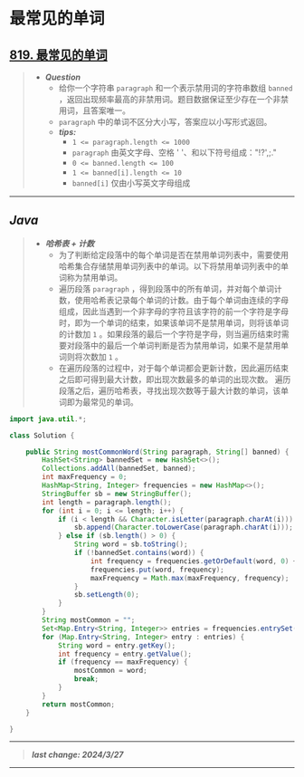 # 最常见的单词

## [819. 最常见的单词](https://leetcode.cn/problems/most-common-word/)

> - ***Question***
>   - 给你一个字符串 `paragraph` 和一个表示禁用词的字符串数组 `banned` ，返回出现频率最高的非禁用词。题目数据保证至少存在一个非禁用词，且答案唯一。
>   - `paragraph` 中的单词不区分大小写，答案应以小写形式返回。
>   - ***tips:***
>     - `1 <= paragraph.length <= 1000`
>     - `paragraph` 由英文字母、空格 ' '、和以下符号组成："!?',;."
>     - `0 <= banned.length <= 100`
>     - `1 <= banned[i].length <= 10`
>     - `banned[i]` 仅由小写英文字母组成

---

## *Java*

> - ***哈希表 + 计数***
>   - 为了判断给定段落中的每个单词是否在禁用单词列表中，需要使用哈希集合存储禁用单词列表中的单词。以下将禁用单词列表中的单词称为禁用单词。
>   - 遍历段落 `paragraph` ，得到段落中的所有单词，并对每个单词计数，使用哈希表记录每个单词的计数。由于每个单词由连续的字母组成，因此当遇到一个非字母的字符且该字符的前一个字符是字母时，即为一个单词的结束，如果该单词不是禁用单词，则将该单词的计数加 `1` 。如果段落的最后一个字符是字母，则当遍历结束时需要对段落中的最后一个单词判断是否为禁用单词，如果不是禁用单词则将次数加 `1` 。
>   - 在遍历段落的过程中，对于每个单词都会更新计数，因此遍历结束之后即可得到最大计数，即出现次数最多的单词的出现次数。
遍历段落之后，遍历哈希表，寻找出现次数等于最大计数的单词，该单词即为最常见的单词。

```java
import java.util.*;

class Solution {

    public String mostCommonWord(String paragraph, String[] banned) {
        HashSet<String> bannedSet = new HashSet<>();
        Collections.addAll(bannedSet, banned);
        int maxFrequency = 0;
        HashMap<String, Integer> frequencies = new HashMap<>();
        StringBuffer sb = new StringBuffer();
        int length = paragraph.length();
        for (int i = 0; i <= length; i++) {
            if (i < length && Character.isLetter(paragraph.charAt(i))) {
                sb.append(Character.toLowerCase(paragraph.charAt(i)));
            } else if (sb.length() > 0) {
                String word = sb.toString();
                if (!bannedSet.contains(word)) {
                    int frequency = frequencies.getOrDefault(word, 0) + 1;
                    frequencies.put(word, frequency);
                    maxFrequency = Math.max(maxFrequency, frequency);
                }
                sb.setLength(0);
            }
        }
        String mostCommon = "";
        Set<Map.Entry<String, Integer>> entries = frequencies.entrySet();
        for (Map.Entry<String, Integer> entry : entries) {
            String word = entry.getKey();
            int frequency = entry.getValue();
            if (frequency == maxFrequency) {
                mostCommon = word;
                break;
            }
        }
        return mostCommon;
    }

}
```

---

> ***last change: 2024/3/27***

---
